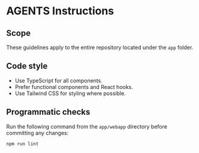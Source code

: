 # AGENTS Instructions

## Scope
These guidelines apply to the entire repository located under the `app` folder.

## Code style
- Use TypeScript for all components.
- Prefer functional components and React hooks.
- Use Tailwind CSS for styling where possible.

## Programmatic checks
Run the following command from the `app/webapp` directory before committing any changes:

```bash
npm run lint
```

